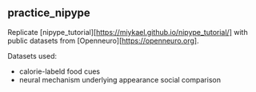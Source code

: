 ## **practice_nipype**

Replicate [nipype_tutorial][https://miykael.github.io/nipype_tutorial/] with public datasets from [Openneuro][https://openneuro.org].

Datasets used:
- calorie-labeld food cues
- neural mechanism underlying appearance social comparison 


